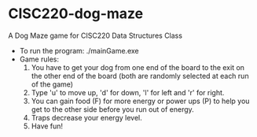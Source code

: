 # CISC220-dog-maze
A Dog Maze game for CISC220 Data Structures Class

- To run the program: ./mainGame.exe
- Game rules:
  1. You have to get your dog from one end of the board to the exit on the other end of the board (both are randomly selected at each run of the game)
  2. Type 'u' to move up, 'd' for down, 'l' for left and 'r' for right.
  3. You can gain food (F) for more energy or power ups (P) to help you get to the other side before you run out of energy.
  4. Traps decrease your energy level.
  5. Have fun!
